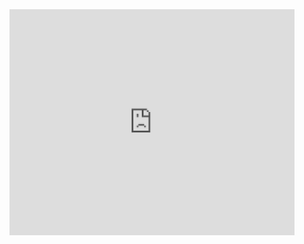 <iframe height="400px" width="100%" src="https://replit.com/@lizbur10/FixedUnacceptableCable?lite=true#index.js" scrolling="no" frameborder="no" allowtransparency="true" allowfullscreen="true" sandbox="allow-forms allow-pointer-lock allow-popups allow-same-origin allow-scripts allow-modals"></iframe>
